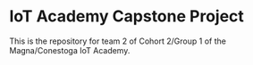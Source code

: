 # IoT Academy Capstone Project

This is the repository for team 2 of Cohort 2/Group 1 of the Magna/Conestoga IoT Academy.
